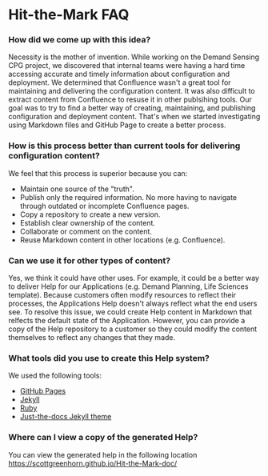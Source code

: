 # Hit-the-Mark FAQ

### How did we come up with this idea?
Necessity is the mother of invention. While working on the Demand Sensing CPG project, we discovered that internal teams were having a hard time accessing accurate and timely information about configuration and deployment. We determined that Confluence wasn't a great tool for maintaining and delivering the configuration content. It was also difficult to extract content from Confluence to resuse it in other publsihing tools. Our goal was to try to find a better way of creating, maintaining, and publishing configuration and deployment content. That's when we started investigating using Markdown files and GitHub Page to create a better process.

### How is this process better than current tools for delivering configuration content?
We feel that this process is superior because you can:
+ Maintain one source of the "truth".
+ Publish only the required information. No more having to navigate through outdated or incomplete Confluence pages.
+ Copy a repository to create a new version.
+ Establish clear ownership of the content.
+ Collaborate or comment on the content.
+ Reuse Markdown content in other locations (e.g. Confluence).

### Can we use it for other types of content?
Yes, we think it could have other uses. For example, it could be a better way to deliver Help for our Applications (e.g. Demand Planning, Life Sciences template). Because customers often modify resources to reflect their processes, the Applications Help doesn't always reflect what the end users see. To resolve this issue, we could create Help content in Markdown that relfects the default state of the Application. However, you can provide a copy of the Help repository to a customer so they could modify the content themselves to reflect any changes that they made.

### What tools did you use to create this Help system?
We used the following tools:
+ [GitHub Pages](https://pages.github.com/)
+ [Jekyll](https://jekyllrb.com/)
+ [Ruby](https://www.ruby-lang.org/en/)
+ [Just-the-docs Jekyll theme](https://just-the-docs.github.io/just-the-docs/)

### Where can I view a copy of the generated Help? 
You can view the generated help in the following location https://scottgreenhorn.github.io/Hit-the-Mark-doc/


